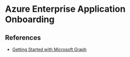 # Azure Enterprise Application Onboarding

## References 
- [Getting Started with Microsoft Graph](https://github.com/microsoftgraph/msgraph-sdk-python#2-getting-started-with-microsoft-graph)
